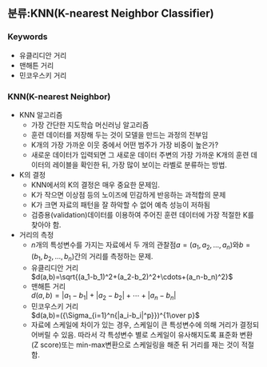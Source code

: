 ## 분류:KNN(K-nearest Neighbor Classifier)
### Keywords
- 유클리디안 거리
- 맨해튼 거리
- 민코우스키 거리
### KNN(K-nearest Neighbor)
- KNN 알고리즘
  - 가장 간단한 지도학습 머신러닝 알고리즘
  - 훈련 데이터를 저장해 두는 것이 모델을 만드는 과정의 전부임
  - K개의 가장 가까운 이웃 중에서 어떤 범주가 가장 비중이 높은가?
  - 새로운 데이터가 입력되면 그 새로운 데이터 주변의 가장 가까운 K개의 훈련 데이터의 레이블을 확인한 뒤, 가장 많이 보이는 라벨로 분류하는 방법.
- K의 결정
  - KNN에서의 K의 결정은 매우 중요한 문제임.
  - K가 작으면 이상점 등의 노이즈에 민감하게 반응하는 과적합의 문제
  - K가 크면 자료의 패턴을 잘 하악할 수 없어 예측 성능이 저하됨
  - 검증용(validation)데이터를 이용하여 주어진 훈련 데이터에 가장 적절한 K를 찾아야 함.
- 거리의 측정
  - $n$개의 특성변수를 가지는 자료에서 두 개의 관찰점$a=(a_1,a_2,...,a_n)$와$b=(b_1,b_2,...,b_n)$간의 거리를 측정하는 문제.
  - 유클리디안 거리<br>$d(a,b)=\sqrt{(a_1-b_1)^2+(a_2-b_2)^2+\cdots+(a_n-b_n)^2}$
  - 맨해튼 거리<br>$d(a,b)=|a_1-b_1|+|a_2-b_2|+\cdots+|a_n-b_n|$
  - 민코우스키 거리<br>$d(a,b)=({\Sigma_{i=1}^n{|a_i-b_i|^p}})^{1\over p}$
  - 자료에 스케일에 차이가 있는 경우, 스케일이 큰 특성변수에 의해 거리가 결정되어버릴 수 있음. 따라서 각 특성변수 별로 스케일이 유사해지도록 표준화 변환(Z score)또는 min-max변환으로 스케일링을 해준 뒤 거리를 재는 것이 적절함.
